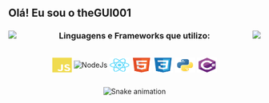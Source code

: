 ## Olá! Eu sou o theGUI001

<div height="180em" width='100%' align="center">

  <picture>
    <source
      srcset="https://github-readme-stats.vercel.app/api?username=thegui001&show_icons=true&include_all_commits=true&count_private=true&theme=codeSTACKr"
      media="(prefers-color-scheme: dark)" />
    <source
      srcset="https://github-readme-stats.vercel.app/api?username=thegui001&show_icons=true&include_all_commits=true&count_private=true&bg_color=00000000&theme=great-gatsby"
      media="(prefers-color-scheme: light), (prefers-color-scheme: no-preference)" />
    <img align="left" height="180em" src="https://github-readme-stats.vercel.app/api?username=thegui001&show_icons=true&include_all_commits=true&count_private=true" />
  </picture>
  <div align="center" height="180em" width='100px' diplay='hide'/>
  <picture>
    <source
      srcset="https://github-readme-stats.vercel.app/api/top-langs/?username=thegui001&layout=compact&card_width=350px&theme=codeSTACKr"
      media="(prefers-color-scheme: dark)" />
    <source
      srcset="https://github-readme-stats.vercel.app/api/top-langs/?username=thegui001&layout=compact&card_width=350px&bg_color=00000000&theme=great-gatsby"
      media="(prefers-color-scheme: light), (prefers-color-scheme: no-preference)" />
    <img align="right" height="180em" src="https://github-readme-stats.vercel.app/api/top-langs/?username=thegui001&card_width=350px&layout=compact" />
  </picture>

</div>
  


### Linguagens e Frameworks que utilizo:
  <div align="center" width="100%" top="50px"><br>
  <img align="center" alt="Js" height="30" width="40" src="https://raw.githubusercontent.com/devicons/devicon/master/icons/javascript/javascript-plain.svg">
  <img align="center" alt="NodeJs" height="30" width="40" src="https://cdn.jsdelivr.net/gh/devicons/devicon/icons/nodejs/nodejs-original.svg" />
  <img align="center" alt="React" height="30" width="40" src="https://raw.githubusercontent.com/devicons/devicon/master/icons/react/react-original.svg">
  <img align="center" alt="HTML" height="30" width="40" src="https://raw.githubusercontent.com/devicons/devicon/master/icons/html5/html5-original.svg">
  <img align="center" alt="CSS" height="30" width="40" src="https://raw.githubusercontent.com/devicons/devicon/master/icons/css3/css3-original.svg">
  <img align="center" alt="Python" height="30" width="40" src="https://raw.githubusercontent.com/devicons/devicon/master/icons/python/python-original.svg">
  <img align="center" alt="Csharp" height="30" width="40" src="https://raw.githubusercontent.com/devicons/devicon/master/icons/csharp/csharp-original.svg">
</div>

##
  
![Snake animation](https://github.com/theGUI001/theGUI001/blob/output/github-contribution-grid-snake.svg)

